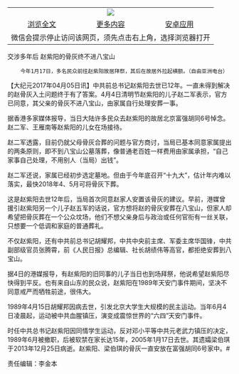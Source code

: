 

<table>
  <tr>
    <td align="center" colspan="3">
      <a href="https://github.com/ogate/ogate/blob/master/README.md"><img src="https://cloud.githubusercontent.com/assets/11880933/13434984/f430fae2-e012-11e5-814f-c2df1e82b247.jpg"/></a>
    </td>
  </tr>
  <tr>
    <td align="center">
      <a href="https://s3.ap-south-1.amazonaws.com/ogatem/oGate.htm?c815992&from=oNote">浏览全文</a>
    </td>
    <td align="center">
      <a href="https://s3.ap-south-1.amazonaws.com/ogatem/oGate.htm?from=oNote">更多内容</a>
    </td>
    <td align="center">
      <a href="https://raw.githubusercontent.com/ogate/up/master/ogate.apk">安卓应用</a>
    </td>
  </tr>
  <tr>
    <td align="center" colspan="3">
      微信会提示停止访问该网页，须先点击右上角，选择浏览器打开
    </td>
  </tr>
</table>    



交涉多年后 赵紫阳的骨灰终不进八宝山






        今年1月17日，多名民众前往赵紫阳故居拜祭，其后在故居外拉起横额。（自由亚洲电台）




【大纪元2017年04月05日讯】中共前总书记赵紫阳去世已12年。一直未得到解决的赵骨灰入土问题终于有了答案。4月4日清明节赵紫阳的儿子赵二军表示，官方已同意，其父亲的骨灰不进八宝山，由家属自行处理安葬一事。


据香港多家媒体报导，当日大陆许多民众去赵紫阳的故居北京富强胡同6号悼念。赵二军、王雁南等赵紫阳的儿女在场接待。


赵二军透露，目前仍就父母骨灰合葬的问题与官方商讨，当局已基本同意家属提出的两条原则，即不到八宝山公墓落葬，像普通老百姓一样费用由家属承担，“自己家事自己处理，不用别人（当局）出钱”。


赵二军还说，家属已经初步选定墓地。但由于今年底召开“十九大”，估计年内难以落实，最快2018年4、5月可将骨灰下葬。


这是赵紫阳去世12年后，当局首次同意赵家人安置该骨灰的建议。早前，港媒曾援引赵紫阳另一个儿子赵五军的话说，官方想将赵的骨灰安葬在八宝山，但家人却希望把骨灰葬在一个公众坟场，他们不想父亲身后与政治或任何官衔有一丝关联，只想要一个低调和家庭的普通葬礼。


不仅赵紫阳，还有中共前总书记胡耀邦，中共中央前主席、军委主席华国锋，中共副部级官员张腾霄，前《人民日报》总编辑、社长胡绩伟等高官，都拒绝安葬到八宝山。


据4日的港媒报导，有赵紫阳的旧同事的儿子当日也到场拜祭，他说希望赵紫阳尽快得到平反。也有来自山东的民众说，赵紫阳在1989年天安门事件期间，坚决不同意戒严而牺牲前途，很伟大。


1989年4月15日胡耀邦因病去世，引发北京大学生大规模的民主运动。当年6月4日凌晨起，运动被中共血腥镇压，演变成震惊世界的“六四”天安门事件。


时任中共总书记赵紫阳因同情学生运动，反对邓小平等中共元老武力镇压的决定，1989年6月被撤职，后被软禁在家长达15年，2005年1月17日去世。其遗孀梁伯琪于2013年12月25日病逝。赵紫阳、梁伯琪的骨灰一直安放在富强胡同6号家中。#


责任编辑：李金本



